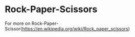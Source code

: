# Rock-Paper-Scissors
For more on Rock-Paper-Scissor(https://en.wikipedia.org/wiki/Rock_paper_scissors)

